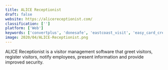 ```yaml
---
title: ALICE Receptionist
draft: false 
website: https://alicereceptionist.com/
classification: ['']
platform: ['Web']
keywords: ['convertplus', 'donesafe', 'eastcoast_visit', 'easy_card_creator', 'envoy', 'gatesentry', 'greetly', 'proxyclick', 'qminder', 'schedulicity', 'setster', 'sign_in_app', 'sine', 'swipedon', 'teamgo', 'the_receptionist', 'tractionguest', 'vams_application', 'visitus_reception', 'vizito', 'whosonlocation', 'ilobby']
image: 2020/04/ALICE-Receptionist.png
---
```

ALICE Receptionist is a visitor management software that greet visitors, register visitors, notify employees, present information and provide improved security.